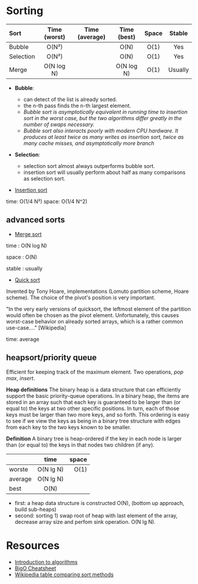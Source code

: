 # Sorting

| Sort        | Time (worst) |  Time (average) | Time (best)  | Space         |   Stable   |
| :---        |     :---:    |            :---:|         :---:|         :---: | :---:      |
| Bubble      | O(N²)        |                 |  O(N)        |  O(1)         | Yes        |
| Selection   | O(N²)        |                 |  O(N)        |  O(1)         | Yes        |
| Merge       | O(N log N)   |                 |  O(N log N)  |  O(1)         | Usually    |


* **Bubble**: 
  
  * can detect of the list is already sorted.
  * the n-th pass finds the n-th largest element. 
  * *Bubble sort is asymptotically equivalent in running time to insertion sort in the worst case, but the two algorithms differ greatly in the number of swaps necessary.*
  * *Bubble sort also interacts poorly with modern CPU hardware. It produces at least twice as many writes as insertion sort, twice as many cache misses, and asymptotically more branch*

* **Selection**: 
  * selection sort almost always outperforms bubble sort.
  * insertion sort will usually perform about half as many comparisons as selection sort.

* [Insertion sort](https://www.coursera.org/learn/algorithms-part1/lecture/1hYlN/insertion-sort) 

 time: O(1/4 N²)
 space: O(1/4 N^2)

## advanced sorts
 * [Merge sort](https://www.coursera.org/learn/algorithms-part1/lecture/ARWDq/mergesort)
 
  time  : O(N log N)
  
  space : O(N)
  
  stable : usually
  
  * [Quick sort](https://www.coursera.org/learn/algorithms-part1/lecture/vjvnC/quicksort)

Invented by Tony Hoare, implementations (Lomuto partition scheme, Hoare scheme). The choice of the pivot's position is very important. 

"In the very early versions of quicksort, the leftmost element of the partition would often be chosen as the pivot element. Unfortunately, this causes worst-case behavior on already sorted arrays, which is a rather common use-case...." [Wikipedia]

 time: average 
 
## heapsort/priority queue

Efficient for keeping track of the maximum element. Two operations, *pop max*, *insert*.

**Heap definitions** The binary heap is a data structure that can efficiently support the basic priority-queue operations. In a binary heap, the items are stored in an array such that each key is guaranteed to be larger than (or equal to) the keys at two other specific positions. In turn, each of those keys must be larger than two more keys, and so forth. This ordering is easy to see if we view the keys as being in a binary tree structure with edges from each key to the two keys known to be smaller.

**Definition** A binary tree is heap-ordered if the key in each node is larger than (or equal to) the keys in that nodes two children (if any).

|               |   time        | space  |
| ------------- |:-------------:| -----:|
|   worste      | O(N lg N)     | O(1)  |
|   average     | O(N lg N)     |       |
|   best        | O(N)          |       |

* first: a heap data structure is constructed  O(N), (bottom up approach, build sub-heaps)
* second: sorting 1) swap root of heap with last element of the array, decrease array size and perfom sink operation. O(N lg N).
 
# Resources

* [Introduction to algorithms](https://www.coursera.org/learn/introduction-to-algorithms/home/info)
* [BigO Cheatsheet](http://bigocheatsheet.com/)
* [Wikipedia table comparing sort methods](https://en.wikipedia.org/wiki/Sorting_algorithm#Stability)
